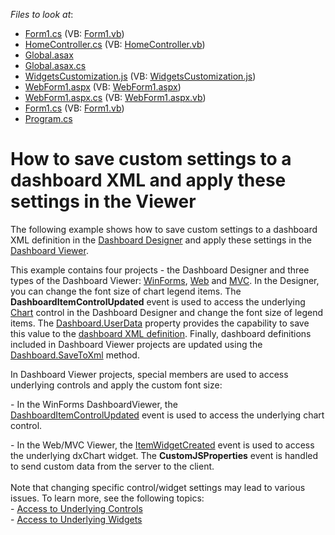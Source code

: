 <!-- default file list -->
*Files to look at*:

* [Form1.cs](./CS/Dashboard_AddCustomSettings/Form1.cs) (VB: [Form1.vb](./VB/Dashboard_AddCustomSettings/Form1.vb))
* [HomeController.cs](./CS/Dashboard_LoadCustomSettings_Mvc/Controllers/HomeController.cs) (VB: [HomeController.vb](./VB/Dashboard_LoadCustomSettings_Mvc/Controllers/HomeController.vb))
* [Global.asax](./CS/Dashboard_LoadCustomSettings_Mvc/Global.asax)
* [Global.asax.cs](./CS/Dashboard_LoadCustomSettings_Mvc/Global.asax.cs)
* [WidgetsCustomization.js](./CS/Dashboard_LoadCustomSettings_Mvc/Scripts/WidgetsCustomization.js) (VB: [WidgetsCustomization.js](./VB/Dashboard_LoadCustomSettings_Mvc/Scripts/WidgetsCustomization.js))
* [WebForm1.aspx](./CS/Dashboard_LoadCustomSettings_Web/WebForm1.aspx) (VB: [WebForm1.aspx](./VB/Dashboard_LoadCustomSettings_Web/WebForm1.aspx))
* [WebForm1.aspx.cs](./CS/Dashboard_LoadCustomSettings_Web/WebForm1.aspx.cs) (VB: [WebForm1.aspx.vb](./VB/Dashboard_LoadCustomSettings_Web/WebForm1.aspx.vb))
* [Form1.cs](./CS/Dashboard_LoadCustomSettings_Win/Form1.cs) (VB: [Form1.vb](./VB/Dashboard_LoadCustomSettings_Win/Form1.vb))
* [Program.cs](./CS/Dashboard_LoadCustomSettings_Win/Program.cs)
<!-- default file list end -->
# How to save custom settings to a dashboard XML and apply these settings in the Viewer


<p>The following example shows how to save custom settings to a dashboard XML definition in the <a href="http://documentation.devexpress.com/#Dashboard/CustomDocument12142">Dashboard Designer</a> and apply these settings in the <a href="http://documentation.devexpress.com/#Dashboard/CustomDocument15347">Dashboard Viewer</a>.</p>
<p>This example contains four projects - the Dashboard Designer and three types of the Dashboard Viewer: <a href="http://documentation.devexpress.com/#Dashboard/CustomDocument15348">WinForms</a>, <a href="http://documentation.devexpress.com/#Dashboard/CustomDocument15364">Web</a> and <a href="http://documentation.devexpress.com/#Dashboard/CustomDocument17001">MVC</a>. In the Designer, you can change the font size of chart legend items. The <strong>DashboardItemControlUpdated</strong> event is used to access the underlying <a href="http://documentation.devexpress.com/#WindowsForms/CustomDocument8117">Chart</a> control in the Dashboard Designer and change the font size of legend items. The <a href="http://documentation.devexpress.com/#Dashboard/DevExpressDashboardCommonDashboard_UserDatatopic">Dashboard.UserData</a> property provides the capability to save this value to the <a href="http://documentation.devexpress.com/#Dashboard/CustomDocument15405">dashboard XML definition</a>. Finally, dashboard definitions included in Dashboard Viewer projects are updated using the <a href="http://documentation.devexpress.com/#Dashboard/DevExpressDashboardCommonDashboard_SaveToXmltopic">Dashboard.SaveToXml</a> method.</p>
<p>In Dashboard Viewer projects, special members are used to access underlying controls and apply the custom font size:</p>
<p>- In the WinForms DashboardViewer, the <a href="http://documentation.devexpress.com/#Dashboard/DevExpressDashboardWinDashboardViewer_DashboardItemControlUpdatedtopic">DashboardItemControlUpdated</a> event is used to access the underlying chart control.</p>
<p>- In the Web/MVC Viewer, the <a href="http://documentation.devexpress.com/#Dashboard/DevExpressDashboardWebScriptsASPxClientDashboardViewer_ItemWidgetCreatedtopic">ItemWidgetCreated</a> event is used to access the underlying dxChart widget. The <strong>CustomJSProperties</strong> event is handled to send custom data from the server to the client.<br /><br />Note that changing specific control/widget settings may lead to various issues. To learn more, see the following topics:<br />- <a href="http://documentation.devexpress.com/#Dashboard/CustomDocument18019">Access to Underlying Controls</a><br />- <a href="http://documentation.devexpress.com/#Dashboard/CustomDocument18020">Access to Underlying Widgets</a></p>

<br/>


